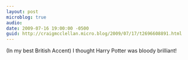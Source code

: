 ```yaml
---
layout: post
microblog: true
audio: 
date: 2009-07-16 19:00:00 -0500
guid: http://craigmcclellan.micro.blog/2009/07/17/t2696608891.html
---
```

(In my best British Accent) I thought Harry Potter was bloody brilliant!
